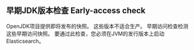 ## 早期JDK版本检查 Early-access check

OpenJDK项目提供即将发布的快照。 这些版本不适合生产。 早期访问检查检测这些早期访问快照。 要通过此检查，您必须在JVM的发行版本上启动Elasticsearch。

